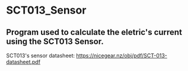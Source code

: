 # SCT013_Sensor

## Program used to calculate the eletric's current using the SCT013 Sensor.

SCT013's sensor datasheet: https://nicegear.nz/obj/pdf/SCT-013-datasheet.pdf

